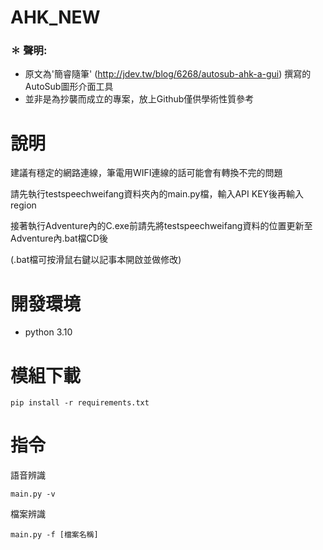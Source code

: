 # AHK_NEW

### ✽ 聲明:
* 原文為'簡睿隨筆' (http://jdev.tw/blog/6268/autosub-ahk-a-gui) 撰寫的AutoSub圖形介面工具
* 並非是為抄襲而成立的專案，放上Github僅供學術性質參考

# 說明
建議有穩定的網路連線，筆電用WIFI連線的話可能會有轉換不完的問題

請先執行testspeechweifang資料夾內的main.py檔，輸入API KEY後再輸入region

接著執行Adventure內的C.exe前請先將testspeechweifang資料的位置更新至Adventure內.bat檔CD後

(.bat檔可按滑鼠右鍵以記事本開啟並做修改)


# 開發環境

 * python 3.10



# 模組下載


`pip install -r requirements.txt`

# 指令

語音辨識

`main.py -v`

檔案辨識

`main.py -f [檔案名稱]`


